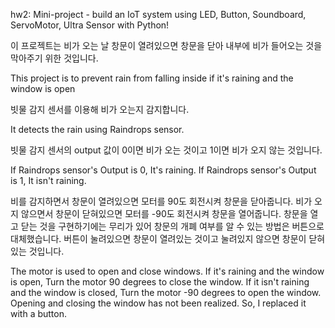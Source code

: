 hw2:  Mini-project - build an IoT system using LED, Button, Soundboard, ServoMotor, Ultra Sensor with Python!

이 프로젝트는 비가 오는 날 창문이 열려있으면 창문을 닫아 내부에 비가 들어오는 것을 막아주기 위한 것입니다.

This project is to prevent rain from falling inside if it's raining and the window is open

빗물 감지 센서를 이용해 비가 오는지 감지합니다.

It detects the rain using Raindrops sensor.

빗물 감지 센서의 output 값이 0이면 비가 오는 것이고 1이면 비가 오지 않는 것입니다.

If Raindrops sensor's Output is 0, It's raining.
If Raindrops sensor's Output is 1, It isn't raining.

비를 감지하면서 창문이 열려있으면 모터를 90도 회전시켜 창문을 닫아줍니다.
비가 오지 않으면서 창문이 닫혀있으면 모터를 -90도 회전시켜 창문을 열어줍니다.
창문을 열고 닫는 것을 구현하기에는 무리가 있어 창문의 개폐 여부를 알 수 있는 방법은 버튼으로 대체했습니다.
버튼이 눌려있으면 창문이 열려있는 것이고 눌려있지 않으면 창문이 닫혀있는 것입니다.

The motor is used to open and close windows.
If it's raining and the window is open, Turn the motor 90 degrees to close the window.
If it isn't raining and the window is closed, Turn the motor -90 degrees to open the window.
Opening and closing the window has not been realized.
So, I replaced it with a button.
